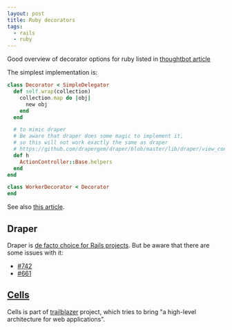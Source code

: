 ```yaml
---
layout: post
title: Ruby decorators
tags:
  - rails
  - ruby
---
```


Good overview of decorator options for ruby listed in [thoughtbot article](https://robots.thoughtbot.com/evaluating-alternative-decorator-implementations-in)

The simplest implementation is:

```ruby
class Decorator < SimpleDelegator
  def self.wrap(collection)
    collection.map do |obj|
      new obj
    end
  end

  # to mimic draper
  # Be aware that draper does some magic to implement it,
  # so this will not work exactly the same as draper
  # https://github.com/drapergem/draper/blob/master/lib/draper/view_context.rb
  def h
    ActionController::Base.helpers
  end
end

class WorkerDecorator < Decorator
end
```

See also [this article](https://bibwild.wordpress.com/2012/12/19/the-simplest-rails-decorator-implementation-that-just-might-work/).

## Draper

Draper is [de facto choice for Rails projects](https://www.ruby-toolbox.com/categories/rails_presenters). But be aware that there are some issues with it:

 - [#742](https://github.com/drapergem/draper/issues/742)
 - [#661](https://github.com/drapergem/draper/issues/661)

## [Cells](https://github.com/apotonick/cells)

Cells is part of [trailblazer](http://trailblazer.to/) project, which tries to bring "a high-level architecture for web applications".
